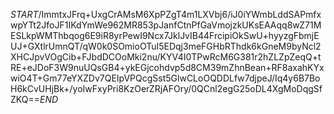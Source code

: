 $START$/ImmtxJFrq+UxgCrAMsM6XpPZgT4m1LXVbj6/iJ0iYWmbLddSAPmfxwpYTt2JfoJF1IKdYmWe962MR853pJanfCtnPfGaVmojzkUKsEAAqq8wZ71MESLkpWMThbqog6E9iR8yrPewI9Ncx7JklJvIB44FrcipiOkSwU+hyyzgFbmjEUJ+GXtlrUmnQT/qW0k0SOmioOTuI5EDqj3meFGHbRThdk6kGneM9byNcl2XHCJpvVOgCib+FJbdDCOoMki2nu/KYV4I0TPwRcM6G381r2hZLZpZeqQ+tRE+eJDoF3W9nuUQsGB4+ykEGjcohdvp5d8CM39mZhnBean+RF8axahKYxwiO4T+Gm77eYXZDv7QEIpVPQcgSst5GlwCLoOQDDLfw7djpeJ/Iq4y6B7BoH6kCvUHjBk+/yoIwFxyPri8KzOerZRjAFOry/0QCnl2egG25oDL4XgMoDqgSfZKQ==$END$